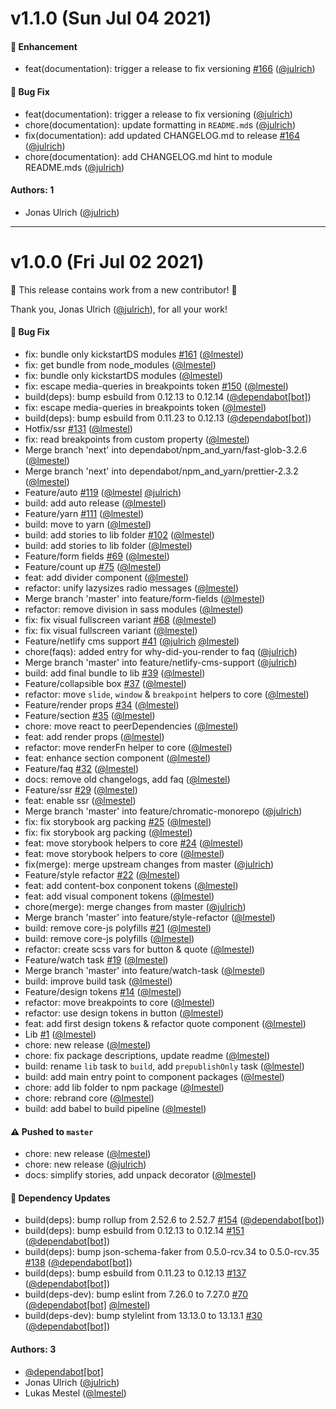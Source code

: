 # v1.1.0 (Sun Jul 04 2021)

#### 🚀 Enhancement

- feat(documentation): trigger a release to fix versioning [#166](https://github.com/kickstartDS/kickstartDS/pull/166) ([@julrich](https://github.com/julrich))

#### 🐛 Bug Fix

- feat(documentation): trigger a release to fix versioning ([@julrich](https://github.com/julrich))
- chore(documentation): update formatting in `README.md`s ([@julrich](https://github.com/julrich))
- fix(documentation): add updated CHANGELOG.md to release [#164](https://github.com/kickstartDS/kickstartDS/pull/164) ([@julrich](https://github.com/julrich))
- chore(documentation): add CHANGELOG.md hint to module README.mds ([@julrich](https://github.com/julrich))

#### Authors: 1

- Jonas Ulrich ([@julrich](https://github.com/julrich))

---

# v1.0.0 (Fri Jul 02 2021)

:tada: This release contains work from a new contributor! :tada:

Thank you, Jonas Ulrich ([@julrich](https://github.com/julrich)), for all your work!

#### 🐛 Bug Fix

- fix: bundle only kickstartDS modules [#161](https://github.com/kickstartDS/kickstartDS/pull/161) ([@lmestel](https://github.com/lmestel))
- fix: get bundle from node_modules ([@lmestel](https://github.com/lmestel))
- fix: bundle only kickstartDS modules ([@lmestel](https://github.com/lmestel))
- fix: escape media-queries in breakpoints token [#150](https://github.com/kickstartDS/kickstartDS/pull/150) ([@lmestel](https://github.com/lmestel))
- build(deps): bump esbuild from 0.12.13 to 0.12.14 ([@dependabot[bot]](https://github.com/dependabot[bot]))
- fix: escape media-queries in breakpoints token ([@lmestel](https://github.com/lmestel))
- build(deps): bump esbuild from 0.11.23 to 0.12.13 ([@dependabot[bot]](https://github.com/dependabot[bot]))
- Hotfix/ssr [#131](https://github.com/kickstartDS/kickstartDS/pull/131) ([@lmestel](https://github.com/lmestel))
- fix: read breakpoints from custom property ([@lmestel](https://github.com/lmestel))
- Merge branch 'next' into dependabot/npm_and_yarn/fast-glob-3.2.6 ([@lmestel](https://github.com/lmestel))
- Merge branch 'next' into dependabot/npm_and_yarn/prettier-2.3.2 ([@lmestel](https://github.com/lmestel))
- Feature/auto [#119](https://github.com/kickstartDS/kickstartDS/pull/119) ([@lmestel](https://github.com/lmestel) [@julrich](https://github.com/julrich))
- build: add auto release ([@lmestel](https://github.com/lmestel))
- Feature/yarn [#111](https://github.com/kickstartDS/kickstartDS/pull/111) ([@lmestel](https://github.com/lmestel))
- build: move to yarn ([@lmestel](https://github.com/lmestel))
- build: add stories to lib folder [#102](https://github.com/kickstartDS/kickstartDS/pull/102) ([@lmestel](https://github.com/lmestel))
- build: add stories to lib folder ([@lmestel](https://github.com/lmestel))
- Feature/form fields [#69](https://github.com/kickstartDS/kickstartDS/pull/69) ([@lmestel](https://github.com/lmestel))
- Feature/count up [#75](https://github.com/kickstartDS/kickstartDS/pull/75) ([@lmestel](https://github.com/lmestel))
- feat: add divider component ([@lmestel](https://github.com/lmestel))
- refactor: unify lazysizes radio messages ([@lmestel](https://github.com/lmestel))
- Merge branch 'master' into feature/form-fields ([@lmestel](https://github.com/lmestel))
- refactor: remove division in sass modules ([@lmestel](https://github.com/lmestel))
- fix: fix visual fullscreen variant [#68](https://github.com/kickstartDS/kickstartDS/pull/68) ([@lmestel](https://github.com/lmestel))
- fix: fix visual fullscreen variant ([@lmestel](https://github.com/lmestel))
- Feature/netlify cms support [#41](https://github.com/kickstartDS/kickstartDS/pull/41) ([@julrich](https://github.com/julrich) [@lmestel](https://github.com/lmestel))
- chore(faqs): added entry for why-did-you-render to faq ([@julrich](https://github.com/julrich))
- Merge branch 'master' into feature/netlify-cms-support ([@julrich](https://github.com/julrich))
- build: add final bundle to lib [#39](https://github.com/kickstartDS/kickstartDS/pull/39) ([@lmestel](https://github.com/lmestel))
- Feature/collapsible box [#37](https://github.com/kickstartDS/kickstartDS/pull/37) ([@lmestel](https://github.com/lmestel))
- refactor: move `slide`, `window` & `breakpoint` helpers to core ([@lmestel](https://github.com/lmestel))
- Feature/render props [#34](https://github.com/kickstartDS/kickstartDS/pull/34) ([@lmestel](https://github.com/lmestel))
- Feature/section [#35](https://github.com/kickstartDS/kickstartDS/pull/35) ([@lmestel](https://github.com/lmestel))
- chore: move react to peerDependencies ([@lmestel](https://github.com/lmestel))
- feat: add render props ([@lmestel](https://github.com/lmestel))
- refactor: move renderFn helper to core ([@lmestel](https://github.com/lmestel))
- feat: enhance section component ([@lmestel](https://github.com/lmestel))
- Feature/faq [#32](https://github.com/kickstartDS/kickstartDS/pull/32) ([@lmestel](https://github.com/lmestel))
- docs: remove old changelogs, add faq ([@lmestel](https://github.com/lmestel))
- Feature/ssr [#29](https://github.com/kickstartDS/kickstartDS/pull/29) ([@lmestel](https://github.com/lmestel))
- feat: enable ssr ([@lmestel](https://github.com/lmestel))
- Merge branch 'master' into feature/chromatic-monorepo ([@julrich](https://github.com/julrich))
- fix: fix storybook arg packing [#25](https://github.com/kickstartDS/kickstartDS/pull/25) ([@lmestel](https://github.com/lmestel))
- fix: fix storybook arg packing ([@lmestel](https://github.com/lmestel))
- feat: move storybook helpers to core [#24](https://github.com/kickstartDS/kickstartDS/pull/24) ([@lmestel](https://github.com/lmestel))
- feat: move storybook helpers to core ([@lmestel](https://github.com/lmestel))
- fix(merge): merge upstream changes from master ([@julrich](https://github.com/julrich))
- Feature/style refactor [#22](https://github.com/kickstartDS/kickstartDS/pull/22) ([@lmestel](https://github.com/lmestel))
- feat: add content-box conponent tokens ([@lmestel](https://github.com/lmestel))
- feat: add visual component tokens ([@lmestel](https://github.com/lmestel))
- chore(merge): merge changes from master ([@julrich](https://github.com/julrich))
- Merge branch 'master' into feature/style-refactor ([@lmestel](https://github.com/lmestel))
- build: remove core-js polyfills [#21](https://github.com/kickstartDS/kickstartDS/pull/21) ([@lmestel](https://github.com/lmestel))
- build: remove core-js polyfills ([@lmestel](https://github.com/lmestel))
- refactor: create scss vars for button & quote ([@lmestel](https://github.com/lmestel))
- Feature/watch task [#19](https://github.com/kickstartDS/kickstartDS/pull/19) ([@lmestel](https://github.com/lmestel))
- Merge branch 'master' into feature/watch-task ([@lmestel](https://github.com/lmestel))
- build: improve build task ([@lmestel](https://github.com/lmestel))
- Feature/design tokens [#14](https://github.com/kickstartDS/kickstartDS/pull/14) ([@lmestel](https://github.com/lmestel))
- refactor: move breakpoints to core ([@lmestel](https://github.com/lmestel))
- refactor: use design tokens in button ([@lmestel](https://github.com/lmestel))
- feat: add first design tokens & refactor quote component ([@lmestel](https://github.com/lmestel))
- Lib [#1](https://github.com/kickstartDS/kickstartDS/pull/1) ([@lmestel](https://github.com/lmestel))
- chore: new release ([@lmestel](https://github.com/lmestel))
- chore: fix package descriptions, update readme ([@lmestel](https://github.com/lmestel))
- build: rename `lib` task to `build`, add `prepublishOnly` task ([@lmestel](https://github.com/lmestel))
- build: add main entry point to component packages ([@lmestel](https://github.com/lmestel))
- chore: add lib folder to npm package ([@lmestel](https://github.com/lmestel))
- chore: rebrand core ([@lmestel](https://github.com/lmestel))
- build: add babel to build pipeline ([@lmestel](https://github.com/lmestel))

#### ⚠️ Pushed to `master`

- chore: new release ([@lmestel](https://github.com/lmestel))
- chore: new release ([@julrich](https://github.com/julrich))
- docs: simplify stories, add unpack decorator ([@lmestel](https://github.com/lmestel))

#### 🔩 Dependency Updates

- build(deps): bump rollup from 2.52.6 to 2.52.7 [#154](https://github.com/kickstartDS/kickstartDS/pull/154) ([@dependabot[bot]](https://github.com/dependabot[bot]))
- build(deps): bump esbuild from 0.12.13 to 0.12.14 [#151](https://github.com/kickstartDS/kickstartDS/pull/151) ([@dependabot[bot]](https://github.com/dependabot[bot]))
- build(deps): bump json-schema-faker from 0.5.0-rcv.34 to 0.5.0-rcv.35 [#138](https://github.com/kickstartDS/kickstartDS/pull/138) ([@dependabot[bot]](https://github.com/dependabot[bot]))
- build(deps): bump esbuild from 0.11.23 to 0.12.13 [#137](https://github.com/kickstartDS/kickstartDS/pull/137) ([@dependabot[bot]](https://github.com/dependabot[bot]))
- build(deps-dev): bump eslint from 7.26.0 to 7.27.0 [#70](https://github.com/kickstartDS/kickstartDS/pull/70) ([@dependabot[bot]](https://github.com/dependabot[bot]) [@lmestel](https://github.com/lmestel))
- build(deps-dev): bump stylelint from 13.13.0 to 13.13.1 [#30](https://github.com/kickstartDS/kickstartDS/pull/30) ([@dependabot[bot]](https://github.com/dependabot[bot]))

#### Authors: 3

- [@dependabot[bot]](https://github.com/dependabot[bot])
- Jonas Ulrich ([@julrich](https://github.com/julrich))
- Lukas Mestel ([@lmestel](https://github.com/lmestel))
